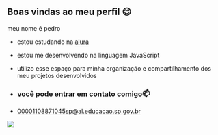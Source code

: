 ## Boas vindas ao meu perfil 😊

meu nome é pedro 

- estou estudando na [alura](https://www.alura.com.br)
- estou me desenvolvendo na linguagem JavaScript
- utilizo esse espaço para minha organização e compartilhamento dos meu projetos desenvolvidos

- ### você pode entrar em contato comigo📫

- 00001108871045sp@al.educacao.sp.gov.br



![](https://media1.tenor.com/m/TEfDaGJoAgAAAAAd/fish-fosh.gif)
